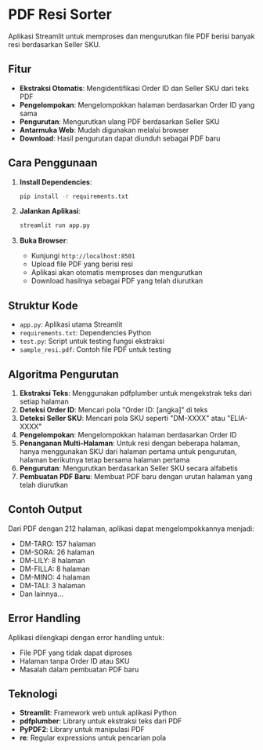 # PDF Resi Sorter

Aplikasi Streamlit untuk memproses dan mengurutkan file PDF berisi banyak resi berdasarkan Seller SKU.

## Fitur

- **Ekstraksi Otomatis**: Mengidentifikasi Order ID dan Seller SKU dari teks PDF
- **Pengelompokan**: Mengelompokkan halaman berdasarkan Order ID yang sama
- **Pengurutan**: Mengurutkan ulang PDF berdasarkan Seller SKU
- **Antarmuka Web**: Mudah digunakan melalui browser
- **Download**: Hasil pengurutan dapat diunduh sebagai PDF baru

## Cara Penggunaan

1. **Install Dependencies**:
   ```bash
   pip install -r requirements.txt
   ```

2. **Jalankan Aplikasi**:
   ```bash
   streamlit run app.py
   ```

3. **Buka Browser**:
   - Kunjungi `http://localhost:8501`
   - Upload file PDF yang berisi resi
   - Aplikasi akan otomatis memproses dan mengurutkan
   - Download hasilnya sebagai PDF yang telah diurutkan

## Struktur Kode

- `app.py`: Aplikasi utama Streamlit
- `requirements.txt`: Dependencies Python
- `test.py`: Script untuk testing fungsi ekstraksi
- `sample_resi.pdf`: Contoh file PDF untuk testing

## Algoritma Pengurutan

1. **Ekstraksi Teks**: Menggunakan pdfplumber untuk mengekstrak teks dari setiap halaman
2. **Deteksi Order ID**: Mencari pola "Order ID: [angka]" di teks
3. **Deteksi Seller SKU**: Mencari pola SKU seperti "DM-XXXX" atau "ELIA-XXXX"
4. **Pengelompokan**: Mengelompokkan halaman berdasarkan Order ID
5. **Penanganan Multi-Halaman**: Untuk resi dengan beberapa halaman, hanya menggunakan SKU dari halaman pertama untuk pengurutan, halaman berikutnya tetap bersama halaman pertama
6. **Pengurutan**: Mengurutkan berdasarkan Seller SKU secara alfabetis
7. **Pembuatan PDF Baru**: Membuat PDF baru dengan urutan halaman yang telah diurutkan

## Contoh Output

Dari PDF dengan 212 halaman, aplikasi dapat mengelompokkannya menjadi:
- DM-TARO: 157 halaman
- DM-SORA: 26 halaman
- DM-LILY: 8 halaman
- DM-FILLA: 8 halaman
- DM-MINO: 4 halaman
- DM-TALI: 3 halaman
- Dan lainnya...

## Error Handling

Aplikasi dilengkapi dengan error handling untuk:
- File PDF yang tidak dapat diproses
- Halaman tanpa Order ID atau SKU
- Masalah dalam pembuatan PDF baru

## Teknologi

- **Streamlit**: Framework web untuk aplikasi Python
- **pdfplumber**: Library untuk ekstraksi teks dari PDF
- **PyPDF2**: Library untuk manipulasi PDF
- **re**: Regular expressions untuk pencarian pola
